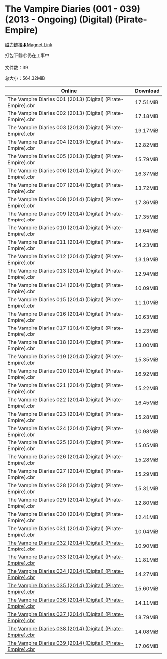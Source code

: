 # The Vampire Diaries (001 - 039) (2013 - Ongoing) (Digital) (Pirate-Empire)

[磁力链接⬇Magnet Link](magnet:?xt=urn:btih:bb98aa6109f02f4acd71077a2b713055c1a017d2&dn=The%20Vampire%20Diaries%20%28001%20-%20039%29%20%282013%20-%20Ongoing%29%20%28Digital%29%20%28Pirate-Empire%29)

打包下载📦仍在工事中

文件数：39

总大小：564.32MiB

Online | Download
--- | ---
The Vampire Diaries 001 (2013) (Digital) (Pirate-Empire).cbr | 17.51MiB
The Vampire Diaries 002 (2013) (Digital) (Pirate-Empire).cbr | 17.18MiB
The Vampire Diaries 003 (2013) (Digital) (Pirate-Empire).cbr | 19.17MiB
The Vampire Diaries 004 (2013) (Digital) (Pirate-Empire).cbr | 12.82MiB
The Vampire Diaries 005 (2013) (Digital) (Pirate-Empire).cbr | 15.79MiB
The Vampire Diaries 006 (2014) (Digital) (Pirate-Empire).cbr | 16.37MiB
The Vampire Diaries 007 (2014) (Digital) (Pirate-Empire).cbr | 13.72MiB
The Vampire Diaries 008 (2014) (Digital) (Pirate-Empire).cbr | 17.36MiB
The Vampire Diaries 009 (2014) (Digital) (Pirate-Empire).cbr | 17.35MiB
The Vampire Diaries 010 (2014) (Digital) (Pirate-Empire).cbr | 13.64MiB
The Vampire Diaries 011 (2014) (Digital) (Pirate-Empire).cbr | 14.23MiB
The Vampire Diaries 012 (2014) (Digital) (Pirate-Empire).cbr | 13.19MiB
The Vampire Diaries 013 (2014) (Digital) (Pirate-Empire).cbr | 12.94MiB
The Vampire Diaries 014 (2014) (Digital) (Pirate-Empire).cbr | 10.09MiB
The Vampire Diaries 015 (2014) (Digital) (Pirate-Empire).cbr | 11.10MiB
The Vampire Diaries 016 (2014) (Digital) (Pirate-Empire).cbr | 10.63MiB
The Vampire Diaries 017 (2014) (Digital) (Pirate-Empire).cbr | 15.23MiB
The Vampire Diaries 018 (2014) (Digital) (Pirate-Empire).cbr | 13.00MiB
The Vampire Diaries 019 (2014) (Digital) (Pirate-Empire).cbr | 15.35MiB
The Vampire Diaries 020 (2014) (Digital) (Pirate-Empire).cbr | 16.92MiB
The Vampire Diaries 021 (2014) (Digital) (Pirate-Empire).cbr | 15.22MiB
The Vampire Diaries 022 (2014) (Digital) (Pirate-Empire).cbr | 16.45MiB
The Vampire Diaries 023 (2014) (Digital) (Pirate-Empire).cbr | 15.28MiB
The Vampire Diaries 024 (2014) (Digital) (Pirate-Empire).cbr | 10.98MiB
The Vampire Diaries 025 (2014) (Digital) (Pirate-Empire).cbr | 15.05MiB
The Vampire Diaries 026 (2014) (Digital) (Pirate-Empire).cbr | 15.28MiB
The Vampire Diaries 027 (2014) (Digital) (Pirate-Empire).cbr | 15.29MiB
The Vampire Diaries 028 (2014) (Digital) (Pirate-Empire).cbr | 15.31MiB
The Vampire Diaries 029 (2014) (Digital) (Pirate-Empire).cbr | 12.80MiB
The Vampire Diaries 030 (2014) (Digital) (Pirate-Empire).cbr | 12.41MiB
The Vampire Diaries 031 (2014) (Digital) (Pirate-Empire).cbr | 10.04MiB
[The Vampire Diaries 032 (2014) (Digital) (Pirate-Empire).cbr](https://github.com/alicewish/markdown/blob/master/comic/Vampire-Diaries-032-2014-Digital-Pirate-Empire-cbr.md) | 10.90MiB
[The Vampire Diaries 033 (2014) (Digital) (Pirate-Empire).cbr](https://github.com/alicewish/markdown/blob/master/comic/Vampire-Diaries-033-2014-Digital-Pirate-Empire-cbr.md) | 11.81MiB
[The Vampire Diaries 034 (2014) (Digital) (Pirate-Empire).cbr](https://github.com/alicewish/markdown/blob/master/comic/Vampire-Diaries-034-2014-Digital-Pirate-Empire-cbr.md) | 14.27MiB
[The Vampire Diaries 035 (2014) (Digital) (Pirate-Empire).cbr](https://github.com/alicewish/markdown/blob/master/comic/Vampire-Diaries-035-2014-Digital-Pirate-Empire-cbr.md) | 15.60MiB
[The Vampire Diaries 036 (2014) (Digital) (Pirate-Empire).cbr](https://github.com/alicewish/markdown/blob/master/comic/Vampire-Diaries-036-2014-Digital-Pirate-Empire-cbr.md) | 14.11MiB
[The Vampire Diaries 037 (2014) (Digital) (Pirate-Empire).cbr](https://github.com/alicewish/markdown/blob/master/comic/Vampire-Diaries-037-2014-Digital-Pirate-Empire-cbr.md) | 18.79MiB
[The Vampire Diaries 038 (2014) (Digital) (Pirate-Empire).cbr](https://github.com/alicewish/markdown/blob/master/comic/Vampire-Diaries-038-2014-Digital-Pirate-Empire-cbr.md) | 14.08MiB
[The Vampire Diaries 039 (2014) (Digital) (Pirate-Empire).cbr](https://github.com/alicewish/markdown/blob/master/comic/Vampire-Diaries-039-2014-Digital-Pirate-Empire-cbr.md) | 17.06MiB